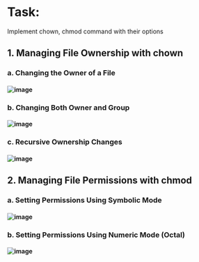 # **Task:**
Implement chown, chmod command with their options

## 1. Managing File Ownership with chown

### a. Changing the Owner of a File
#### ![image](https://github.com/user-attachments/assets/cc6fc48d-261c-4bf1-882b-4b81254e66c1)

### b. Changing Both Owner and Group
#### ![image](https://github.com/user-attachments/assets/2c1731a6-914a-45b7-bff5-d5a8e23482f5)

### c. Recursive Ownership Changes
#### ![image](https://github.com/user-attachments/assets/31801b9d-6e14-49f8-9a06-ddc8d58d04cd)

## 2. Managing File Permissions with chmod
### a. Setting Permissions Using Symbolic Mode
#### ![image](https://github.com/user-attachments/assets/3a5b09bd-b094-4e51-8514-7c78370bb8fe)

### b. Setting Permissions Using Numeric Mode (Octal)
#### ![image](https://github.com/user-attachments/assets/22e36226-97ef-4bc0-9073-326ad2630c09)


